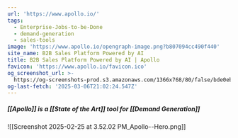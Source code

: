 ```yaml
---
url: 'https://www.apollo.io/'
tags:
  - Enterprise-Jobs-to-be-Done
  - demand-generation
  - sales-tools
image: 'https://www.apollo.io/opengraph-image.png?b807094cc490f440'
site_name: B2B Sales Platform Powered by AI
title: B2B Sales Platform Powered by AI | Apollo
favicon: 'https://www.apollo.io/favicon.ico'
og_screenshot_url: >-
  https://og-screenshots-prod.s3.amazonaws.com/1366x768/80/false/bde0eb873668124727181f252efb9381732e8c5c61572d76a7742b46ad0cf1bf.jpeg
og-last-fetch: '2025-03-06T21:02:24.547Z'
---
```

##### [[Apollo]] is a [[State of the Art]] tool for [[Demand Generation]]
![[Screenshot 2025-02-25 at 3.52.02 PM_Apollo--Hero.png]]
